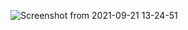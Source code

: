 ![Screenshot from 2021-09-21 13-24-51](https://user-images.githubusercontent.com/89732980/134162422-6418ca6d-5138-4189-a2fd-f38ea1890204.png)
